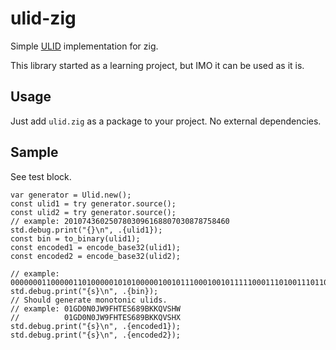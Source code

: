 # ulid-zig

Simple [ULID](https://github.com/ulid/spec) implementation for zig.

This library started as a learning project, but IMO it can be used as it is.

## Usage
Just add `ulid.zig` as a package to your project. No external dependencies.

## Sample
See test block.

```zig
var generator = Ulid.new();
const ulid1 = try generator.source();
const ulid2 = try generator.source();
// example: 2010743602507803096168807030878758460
std.debug.print("{}\n", .{ulid1});
const bin = to_binary(ulid1);
const encoded1 = encode_base32(ulid1);
const encoded2 = encode_base32(ulid2);

// example: 00000001100000110100000101010000010010111000100101111100011101001110110010011001000010010101110011100111011111011110011000111100
std.debug.print("{s}\n", .{bin});
// Should generate monotonic ulids.
// example: 01GD0N0JW9FHTES689BKKQVSHW
//          01GD0N0JW9FHTES689BKKQVSHX
std.debug.print("{s}\n", .{encoded1});
std.debug.print("{s}\n", .{encoded2});
```
